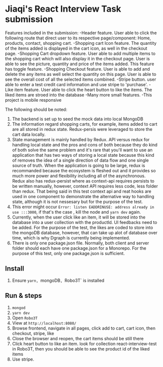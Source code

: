 # Jiaqi's React Interview Task submission

Features included in the submission:
 -Header feature. User able to click the following route that direct user to its respective page/component: Home, products, contact, shopping cart.
 -Shopping cart Icon feature. The quantity of the items added is displayed in the cart icon, as well in the checkout page. 
 -Shopping Cart dropdown feature. User able to add multiple items to the shopping cart which will also display it in the checkout page. User is able to see the picture, quantity and price of the items added. This feature has toggle feature.
 -Shopping Checkout feature. User is able to add and delete the any items as well select the quantity on this page. User is able to see the overall cost of all the selected items combined.
 -Stripe button. user able to enter a test credit card information and use stripe to 'purchase'.
 -Like item feature. User able to click the heart button to like the items. The liked items are stroed into the database
 -Many more small features.
 -This project is mobile responsive

The following should be noted:
1. The backend is set up to seed the mock data into local MongoDB
2. The information regard shopping carts, for example, items added to cart are all stored in redux state. Redux-persis were leveraged to store the cart data locally. 
3. State management is mainly handled by Redux.  API versus redux for handling local state and the pros and cons of both because they do kind of both solve the same problem and it's rare that you'll want to use an application that has two ways of storing a local state because this kind of removes the idea of a single direction of data flow and one single source of truth. When the application is going to be large, redux is recommanded because the ecosystem is fleshed out and it provides so much more power and flexibility including all of the asynchronous. Redux also has redux-persist where as context-api requires persists to be written manually, however, context API requires less code, less folder than redux. That being said in this test context api and reat hooks are used in one component to demonstrate the alternative way to handling state, although it is not nessesary but for the purpose of the test.
4. This error might occur `Error: listen EADDRINUSE: address already in use :::3000`, if that's the case , kill the node and `yarn dev` again.
5. Currently, when the user click like an item, it will be stored into the database into a user collection with the productId.  UI feedbacks need to be added. For the purpose of the test, the likes are coded to store into the mongoDB database, however, that can take up alot of database over time, which is why Dgraph is currently being implemented.
6. There is only one package.json file. Normally, both client and server folder should each have one package.json for a Monorepo. For the purpose of this test, only one package.json is sufficient.



## Install
1. Ensure `yarn, `mongoDB`, `Robo3T` is installed


## Run & steps
1. `mongod` 
2. `yarn dev`
3. Open `Robo3T`
4. View at `http://localhost:8080/`
5. Browse frontend, navigate in all pages, click add to cart, cart icon, then checkout, stripe, like
6. Close the  browser and reopen, the cart items should be still there
7. Click heart button to like an item. look for collection react-interview-test in Robo3T, then you should be able to see the product id of the liked items
8. Use stripe.

